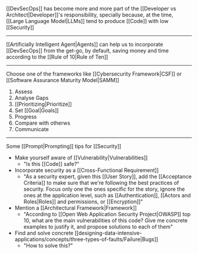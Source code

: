 [[DevSecOps]] has become more and more part of the [[Developer vs Architect|Developer]]'s responsibility, specially because, at the time, [[Large Language Model|LLMs]] tend to produce [[Code]] with low [[Security]]

---

[[Artificially Intelligent Agent|Agents]] can help us to incorporate [[DevSecOps]] from the get-go, by default, saving money and time according to the [[Rule of 10|Rule of Ten]]

---

Choose one of the frameworks like [[Cybersecurity Framework|CSF]] or [[Software Assurance Maturity Model|SAMM]]

1. Assess
2. Analyse Gaps
3. [[Prioritizing|Prioritize]]
4. Set [[Goal|Goals]]
5. Progress
6. Compare with otherws
7. Communicate

---

Some [[Prompt|Prompting]] tips for [[Security]]

- Make yourself aware of [[Vulnerability|Vulnerabilities]]
	- "Is this [[Code]] safe?"
- Incorporate security as a [[Cross-Functional Requirement]]
	- "As a security expert, given this [[User Story]], add the [[Acceptance Criteria]] to make sure that we're following the best practices of security. Focus only one the ones specific for the story, ignore the ones at the application level, such as [[Authentication]], [[Actors and Roles|Roles]] and permissions, or [[Encryption]]"
- Mention a [[Architectural Framework|Framework]]
	- "According to [[Open Web Application Security Project|OWASP]] top 10, what are the main vulnerabilities of this code? Give me concrete examples to justify it, and propose solutions to each of them"
- Find and solve concrete [[designing-data-intensive-applications/concepts/three-types-of-faults/Failure|Bugs]]
	- "How to solve this?"